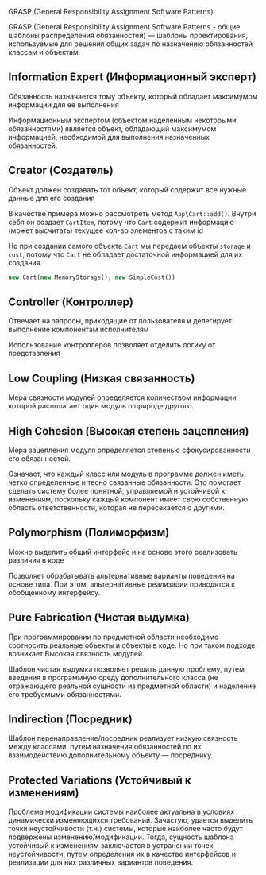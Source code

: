 GRASP (General Responsibility Assignment Software Patterns)


GRASP (General Responsibility Assignment Software Patterns - общие шаблоны распределения обязанностей) 
— шаблоны проектирования, используемые для решения общих задач по назначению обязанностей 
классам и объектам.


## Information Expert (Информационный эксперт)

Обязанность назначается тому объекту, который обладает максимумом информации для ее выполнения 

Информационным экспертом (объектом наделенным некоторыми обязанностями) является объект, обладающий 
максимумом информацией, необходимой для выполнения назначенных обязанностей.

## Creator (Создатель)

Объект должен создавать тот объект, который содержит все нужные данные для его создания 

В качестве примера можно рассмотреть метод `App\Cart::add()`. Внутри себя он создает `CartItem`, 
потому что `Cart` содержит информацию (может высчитать) текущее кол-во элементов с таким id

Но при создании самого объекта `Cart` мы передаем объекты `storage` и `cost`, потому что `Cart` не 
обладает достаточной информацией для их создания.

```php
new Cart(new MemoryStorage(), new SimpleCost())
```

## Controller (Контроллер)

Отвечает на запросы, приходящие от пользователя и делегирует выполнение компонентам исполнителям

Использование контроллеров позволяет отделить логику от представления

## Low Coupling (Низкая связанность)

Мера связности модулей определяется количеством информации которой располагает один модуль о 
природе другого.

## High Cohesion (Высокая степень зацепления)

Мера зацепления модуля определяется степенью сфокусированности его обязанностей.

Означает, что каждый класс или модуль в программе должен иметь четко определенные и тесно 
связанные обязанности. 
Это помогает сделать систему более понятной, управляемой и устойчивой к изменениям, поскольку 
каждый компонент имеет свою собственную область ответственности, которая не пересекается с другими.

## Polymorphism (Полиморфизм)

Можно выделить общий интерфейс и на основе этого реализовать различия в коде

Позволяет обрабатывать альтернативные варианты поведения на основе типа. 
При этом, альтернативные реализации приводятся к обобщенному интерфейсу.


## Pure Fabrication (Чистая выдумка)

При программировании по предметной области необходимо соотносить реальные объекты и объекты в коде. 
Но при таком подходе возникает Высокая связность модулей. 

Шаблон чистая выдумка позволяет решить данную проблему, путем введения в программную среду 
дополнительного класса (не отражающего реальной сущности из предметной области) и наделение его 
требуемыми обязанностями.


## Indirection (Посредник)

Шаблон перенаправление/посредник реализует низкую связность между классами, путем назначения 
обязанностей по их взаимодействию дополнительному объекту — посреднику.

## Protected Variations (Устойчивый к изменениям)

Проблема модификации системы наиболее актуальна в условиях динамически изменяющихся требований. 
Зачастую, удается выделить точки неустойчивости (т.н.) системы, которые наиболее часто будут 
подвержены изменению/модификации. Тогда, сущность шаблона устойчивый к изменениям заключается 
в устранении точек неустойчивости, путем определения их в качестве интерфейсов и реализации 
для них различных вариантов поведения.

